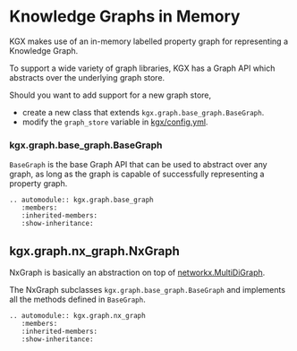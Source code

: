# Knowledge Graphs in Memory

KGX makes use of an in-memory labelled property graph for
representing a Knowledge Graph.

To support a wide variety of graph libraries, KGX has a Graph API
which abstracts over the underlying graph store.

Should you want to add support for a new graph store,
- create a new class that extends `kgx.graph.base_graph.BaseGraph`.
- modify the `graph_store` variable in [kgx/config.yml]().


### kgx.graph.base_graph.BaseGraph

`BaseGraph` is the base Graph API that can be used to abstract over any graph, 
as long as the graph is capable of successfully representing a property graph.


```eval_rst
.. automodule:: kgx.graph.base_graph
   :members:
   :inherited-members:
   :show-inheritance:
``` 


## kgx.graph.nx_graph.NxGraph

NxGraph is basically an abstraction on top of [networkx.MultiDiGraph](https://networkx.org/documentation/stable/reference/classes/multidigraph.html).

The NxGraph subclasses `kgx.graph.base_graph.BaseGraph` and implements all
the methods defined in `BaseGraph`.


```eval_rst
.. automodule:: kgx.graph.nx_graph
   :members:
   :inherited-members:
   :show-inheritance:
``` 
 